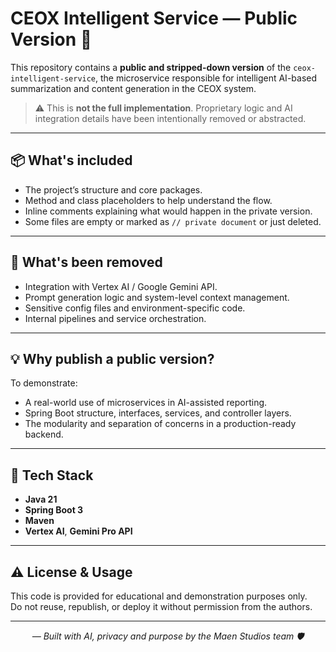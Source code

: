 # CEOX Intelligent Service — Public Version 🧩

This repository contains a **public and stripped-down version** of the `ceox-intelligent-service`, the microservice responsible for intelligent AI-based summarization and content generation in the CEOX system.

> ⚠️ This is **not the full implementation**. Proprietary logic and AI integration details have been intentionally removed or abstracted.

---

## 📦 What's included

- The project’s structure and core packages.
- Method and class placeholders to help understand the flow.
- Inline comments explaining what would happen in the private version.
- Some files are empty or marked as `// private document` or just deleted.

---

## 🔐 What's been removed

- Integration with Vertex AI / Google Gemini API.
- Prompt generation logic and system-level context management.
- Sensitive config files and environment-specific code.
- Internal pipelines and service orchestration.

---

## 💡 Why publish a public version?

To demonstrate:

- A real-world use of microservices in AI-assisted reporting.
- Spring Boot structure, interfaces, services, and controller layers.
- The modularity and separation of concerns in a production-ready backend.

---

## 🚀 Tech Stack

- **Java 21**
- **Spring Boot 3**
- **Maven**
- **Vertex AI**, **Gemini Pro API**

---

## ⚠️ License & Usage

This code is provided for educational and demonstration purposes only.  
Do not reuse, republish, or deploy it without permission from the authors.

---

<p align="center"><i>— Built with AI, privacy and purpose by the Maen Studios team 🛡️</i></p>
